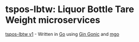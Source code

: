 # tspos-lbtw: Liquor Bottle Tare Weight microservices
   
[tspos-lbtw v1](https://github.com/wormling/tspos-lbtw/tree/v1) - Written in [Go](https://golang.org/) using [Gin Gonic](https://github.com/gin-gonic) and [mgo](https://labix.org/mgo)
